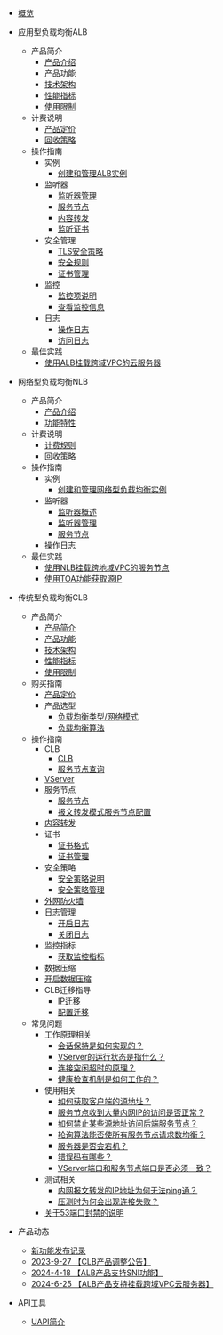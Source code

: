 
- [概览](/ulb/README)
- 应用型负载均衡ALB
  * 产品简介
    * [产品介绍](/ulb/alb/intro/whatisalb)
    * [产品功能](/ulb/alb/intro/function)
    * [技术架构](/ulb/alb/intro/architecture)
    * [性能指标](/ulb/alb/intro/performance)
    * [使用限制](/ulb/alb/intro/limit)
  * 计费说明
    * [产品定价](/ulb/alb/buy/charge)
    * [回收策略](/ulb/alb/buy/recyle)
  * 操作指南
      * 实例
        *  [创建和管理ALB实例]( ulb/alb/guide/instance/create-instance.md )
      * 监听器
        *  [监听器管理]( ulb/alb/guide/listeners/manage-listeners.md )
        *  [服务节点]( ulb/alb/guide/listeners/manage-node.md )
        *  [内容转发]( ulb/alb/guide/listeners/forwarding.md )
        *  [监听证书]( ulb/alb/guide/listeners/certificates.md )
      * 安全管理
        *  [TLS安全策略]( ulb/alb/guide/security-management/tls-security-policies.md )
        *  [安全规则]( ulb/alb/guide/security-management/safety-rules.md )
        *  [证书管理]( ulb/alb/guide/security-management/manage-certificates.md )
      * 监控
        *  [监控项说明]( ulb/alb/guide/monitoring/monitoring-metrics.md )
        *  [查看监控信息]( ulb/alb/guide/monitoring/view-alb-monitoring.md )
      * 日志
        *  [操作日志]( ulb/alb/guide/logs/audit-logs.md )
        *  [访问日志]( ulb/alb/guide/logs/access-logs.md )
  * 最佳实践
    * [使用ALB挂载跨域VPC的云服务器](ulb/alb/use/use-instance.md)
- 网络型负载均衡NLB
  * 产品简介
    * [产品介绍](/ulb/NLB/intro/whatisnlb)
    * [功能特性](/ulb/NLB/intro/function)
  * 计费说明
    * [计费规则](/ulb/NLB/buy/charge)
    * [回收策略](/ulb/NLB/buy/recyle)
  * 操作指南
    * 实例
      * [创建和管理网络型负载均衡实例](/ulb/NLB/guide/instance/create-instance.md)
    * 监听器
      * [监听器概述](ulb/NLB/guide/listeners/whatlisteners.md)
      * [监听器管理](ulb/NLB/guide/listeners/manage-listeners.md)
      * [服务节点](ulb/NLB/guide/listeners/manage-node.md )
    * [操作日志](ulb/NLB/guide/audit-logs.md)
  * 最佳实践
    * [使用NLB挂载跨地域VPC的服务节点](ulb/NLB/use/use-instance.md)
    *  [使用TOA功能获取源IP](ulb/NLB/use/obtain-client-ip.md)
- 传统型负载均衡CLB
  * 产品简介
    * [产品简介](/ulb/intro/whatisulb)
    * [产品功能](/ulb/intro/function)
    * [技术架构](/ulb/intro/architecture)
    * [性能指标](/ulb/intro/performance)
    * [使用限制](/ulb/intro/limit)
  * 购买指南
    * [产品定价](/ulb/fast/price)
    * 产品选型
        * [负载均衡类型/网络模式](/ulb/fast/createulb/networktype)
        * [负载均衡算法](/ulb/fast/createulb/algorithm)
  * 操作指南
    * CLB
      * [CLB](/ulb/guide/ulb/createulb)
      * [服务节点查询](/ulb/guide/ulb/querybackend)
    * [VServer](/ulb/guide/vserver/createvserver) 
    * 服务节点
      * [服务节点](/ulb/guide/realserver/addrealserver)
      * [报文转发模式服务节点配置](/ulb/guide/realserver/editrealserver)
    * [内容转发](/ulb/guide/forwardpolicy/addrule)
    * 证书
      * [证书格式](/ulb/guide/certificate/certificateformat)
      * [证书管理](/ulb/guide/certificate/addcertificate)
    * 安全策略
      * [安全策略说明](/ulb/guide/securitypolicy/securitypolicy)
      * [安全策略管理](/ulb/guide/securitypolicy/addsecuritypolicy)
    * [外网防火墙](/ulb/guide/firewall/bindfirewall)
    * 日志管理
      * [开启日志](/ulb/guide/log/openlog)
      * [关闭日志](/ulb/guide/log/closelog)
    * 监控指标
      * [获取监控指标](/ulb/guide/ulbmonitor/getmonitoring)
     * 数据压缩
      * [开启数据压缩]( /ulb/guide/datacompression/opendatacompression.md )
    * CLB迁移指导
      *  [IP迁移]( /ulb/guide/migrate/ipmigrate.md )
      *  [配置迁移]( /ulb/guide/migrate/configuremigration.md)
  * 常见问题
    * 工作原理相关
      * [会话保持是如何实现的？](/ulb/faq/session)
      * [VServer的运行状态是指什么？](/ulb/faq/vserverstatus)
      * [连接空闲超时的原理？](/ulb/faq/idletimeout)
      * [健康检查机制是如何工作的？](/ulb/faq/ulbhealthcheck)
    * 使用相关
      * [如何获取客户端的源地址？](/ulb/faq/sourceip)
      * [服务节点收到大量内网IP的访问是否正常？](/ulb/faq/intranetip)
      * [如何禁止某些源地址访问后端服务节点？](/ulb/faq/firewall)
      * [轮询算法能否使所有服务节点请求数均衡？](/ulb/faq/pollingalgorithm)
      * [服务器是否会宕机？](/ulb/faq/ulbserver)
      * [错误码有哪些？](/ulb/faq/errorcode)
      * [VServer端口和服务节点端口是否必须一致？](/ulb/faq/vserverport)
    * 测试相关
      * [内网报文转发的IP地址为何无法ping通？](/ulb/faq/ping)
      * [压测时为何会出现连接失败？](/ulb/faq/pressuretest)
    * [关于53端口封禁的说明](/ulb/faq/53port)
- 产品动态
  * [新功能发布记录](ulb/releasenotes/newfunctions)
  * [2023-9-27 【CLB产品调整公告】](ulb/releasenotes/updates)
  * [2024-4-18 【ALB产品支持SNI功能】](ulb/releasenotes/alb-sni.md)
  * [2024-6-25 【ALB产品支持挂载跨域VPC云服务器】](ulb/releasenotes/alb-vpc.md)
- API工具

  * [UAPI简介](/ulb/api/uapi)


​    
